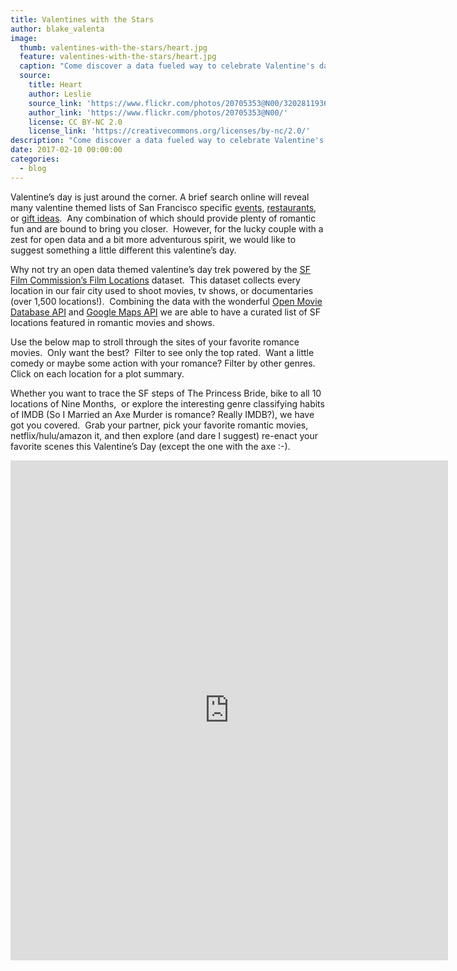 ```yaml
---
title: Valentines with the Stars
author: blake_valenta
image:
  thumb: valentines-with-the-stars/heart.jpg
  feature: valentines-with-the-stars/heart.jpg
  caption: "Come discover a data fueled way to celebrate Valentine's day and explore the city you love"
  source:
    title: Heart
    author: Leslie
    source_link: 'https://www.flickr.com/photos/20705353@N00/3202811936/in/photolist-5T2fps-7zR5sD-4sb9ks-5ZyPfa-4CR1p9-qfWXwm-doDXY-5Yp2rf-7zdGdQ-5R3X8g-rbqYJW-623b9V-JsrrS-89QLuM-9pBuTk-7GVmRz-Rpr6ww-61q6KQ-dUG2cB-dThoaK-9RsEEF-5SWUBT-Dbtezs-dTgeKi-88ooij-61eL6M-bs2F1D-AokvD-qTcg1u-61dvV8-rbvFxS-5ZPGns-dUFtke-bqDVcc-AAvJR-9ofRtu-7zdGdj-9ind6w-CsBRMR-5T2fud-5ZENtx-7D5KN7-qdpi66-QCLCWb-dUMSra-7D42Ry-7CWj2p-4si31A-RSrNHJ-5PDxiD'
    author_link: 'https://www.flickr.com/photos/20705353@N00/'
    license: CC BY-NC 2.0
    license_link: 'https://creativecommons.org/licenses/by-nc/2.0/'
description: "Come discover a data fueled way to celebrate Valentine's day and explore the city you love."
date: 2017-02-10 00:00:00
categories:
  - blog
---
```



Valentine’s day is just around the corner. A brief search online will reveal many valentine themed lists of San Francisco specific [events](http://www.sftravel.com/article/leave-your-heart-san-francisco-valentines-day), [restaurants](https://www.zagat.com/b/san-francisco/the-most-romantic-restaurants-in-10-san-francisco-neighborhoods), or [gift ideas](https://www.timeout.com/san-francisco/valentines-day). &nbsp;Any combination of which should provide plenty of romantic fun and are bound to bring you closer. &nbsp;However, for the lucky couple with a zest for open data and a bit more adventurous spirit, we would like to suggest something a little different this valentine’s day.

Why not try an open data themed valentine’s day trek powered by the [SF Film Commission’s Film Locations](http://filmsf.org/) dataset. &nbsp;This dataset collects every location in our fair city used to shoot movies, tv shows, or documentaries (over 1,500 locations!). &nbsp;Combining the data with the wonderful [Open Movie Database API](http://www.omdbapi.com/) and [Google Maps API](https://developers.google.com/maps/) we are able to have a curated list of SF locations featured in romantic movies and shows.

Use the below map to stroll through the sites of your favorite romance movies. &nbsp;Only want the best? &nbsp;Filter to see only the top rated. &nbsp;Want a little comedy or maybe some action with your romance? Filter by other genres. Click on each location for a plot summary.

Whether you want to trace the SF steps of The Princess Bride, bike to all 10 locations of Nine Months, &nbsp;or explore the interesting genre classifying habits of IMDB (So I Married an Axe Murder is romance? Really IMDB?), we have got you covered. &nbsp;Grab your partner, pick your favorite romantic movies, netflix/hulu/amazon it, and then explore (and dare I suggest) re-enact your favorite scenes this Valentine’s Day (except the one with the axe :-).

<iframe width="700" height="800" frameborder="0" src="https://blakev.carto.com/builder/a5cd9480-efb8-11e6-8b3c-0e05a8b3e3d7/embed" allowfullscreen="" webkitallowfullscreen="" mozallowfullscreen="" oallowfullscreen="" msallowfullscreen=""></iframe>